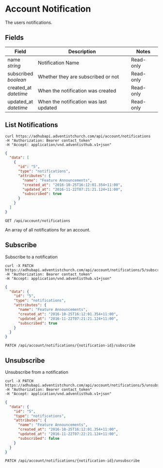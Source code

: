 # Account Notification

The users notifications.

## Fields

Field | Description | Notes
----- | ----------- | -----
name<br> *string* | Notification Name | Read-only
subscribed<br> *boolean* | Whether they are subscribed or not | Read-only
created_at<br> *datetime* | When the notification was created | Read-only
updated_at<br> *datetime* | When the notification was last updated | Read-only

## List Notifications
```shell
curl https://adhubapi.adventistchurch.com/api/account/notifications
-H "Authorization: Bearer contact_token"
-H "Accept: application/vnd.adventisthub.v1+json"
```
```json
{
  "data": [
    {
      "id": "5",
      "type": "notifications",
      "attributes": {
        "name": "Feature Announcements",
        "created_at": "2016-10-25T16:12:01.354+11:00",
        "updated_at": "2016-11-22T07:21:21.124+11:00",
        "subscribed": true
      }
    }
  ]
}
```

`GET /api/account/notifications`

An array of all notifications for an account.

## Subscribe

Subscribe to a notification

```shell
curl -X PATCH https://adhubapi.adventistchurch.com/api/account/notifications/5/subscribe
-H "Authorization: Bearer contact_token"
-H "Accept: application/vnd.adventisthub.v1+json"
```
```json
{
  "data": {
    "id": "5",
    "type": "notifications",
    "attributes": {
      "name": "Feature Announcements",
      "created_at": "2016-10-25T16:12:01.354+11:00",
      "updated_at": "2016-11-22T07:21:21.124+11:00",
      "subscribed": true
    }
  }
}
```

`PATCH /api/account/notifications/{notification-id}/subscribe`

## Unsubscribe

Unsubscribe from a notification

```shell
curl -X PATCH https://adhubapi.adventistchurch.com/api/account/notifications/5/unsubscribe
-H "Authorization: Bearer contact_token"
-H "Accept: application/vnd.adventisthub.v1+json"
```
```json
{
  "data": {
    "id": "5",
    "type": "notifications",
    "attributes": {
      "name": "Feature Announcements",
      "created_at": "2016-10-25T16:12:01.354+11:00",
      "updated_at": "2016-11-22T07:22:21.124+11:00",
      "subscribed": false
    }
  }
}
```

`PATCH /api/account/notifications/{notification-id}/unsubscribe`